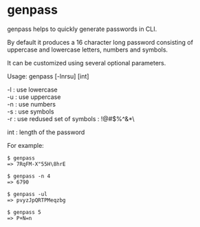 # genpass

genpass helps to quickly generate passwords in CLI.

By default it produces a 16 character long password consisting of uppercase and lowercase letters, numbers and symbols.

It can be customized using several optional parameters.

Usage: genpass [-lnrsu] [int]

-l : use lowercase\
-u : use uppercase\
-n : use numbers\
-s : use symbols\
-r : use redused set of symbols : !@#$%^&*\

int : length of the password

For example:
```
$ genpass
=> 7RqFM-X"55H\8hrE
```
```
$ genpass -n 4
=> 6790
```
```
$ genpass -ul
=> pvyzJpQRTPMeqzbg
```
```
$ genpass 5
=> P+N=n
```
